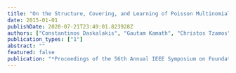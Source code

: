 ```yaml
---
title: "On the Structure, Covering, and Learning of Poisson Multinomial Distributions"
date: 2015-01-01
publishDate: 2020-07-21T23:49:01.823928Z
authors: ["Constantinos Daskalakis", "Gautam Kamath", "Christos Tzamos"]
publication_types: ["1"]
abstract: ""
featured: false
publication: "*Proceedings of the 56th Annual IEEE Symposium on Foundations of Computer Science*"
---
```


